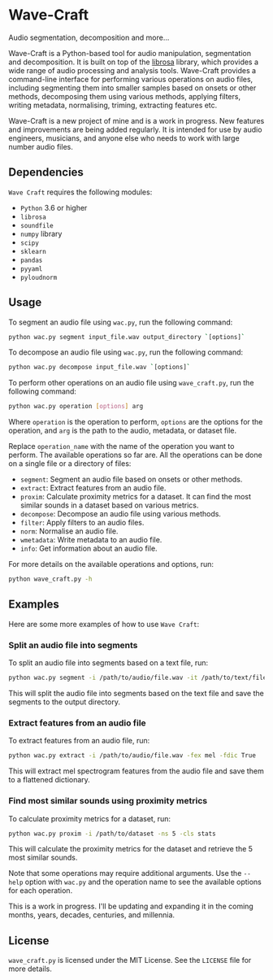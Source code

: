 # Wave-Craft
Audio segmentation, decomposition and more...

Wave-Craft is a Python-based tool for audio manipulation, segmentation and decomposition. It is built on top of the [librosa](https://librosa.org) library, which provides a wide range of audio processing and analysis tools. Wave-Craft provides a command-line interface for performing various operations on audio files, including segmenting them into smaller samples based on onsets or other methods, decomposing them using various methods, applying filters, writing metadata, normalising, triming, extracting features etc. 

Wave-Craft is a new project of mine and is a work in progress. New features and improvements are being added regularly. It is intended for use by audio engineers, musicians, and anyone else who needs to work with large number audio files.


## Dependencies

`Wave Craft` requires the following modules:

- `Python` 3.6 or higher
- `librosa`
- `soundfile`
- `numpy` library
- `scipy`
- `sklearn`
- `pandas`
- `pyyaml`
- `pyloudnorm`


## Usage

To segment an audio file using `wac.py`, run the following command:

```sh
python wac.py segment input_file.wav output_directory `[options]`
```

To decompose an audio file using `wac.py`, run the following command:

```sh
python wac.py decompose input_file.wav `[options]`
```

To perform other operations on an audio file using `wave_craft.py`, run the following command:

```sh
python wac.py operation [options] arg
```

Where `operation` is the operation to perform, `options` are the options for the operation, and `arg` is the path to the audio, metadata, or dataset file. 

Replace `operation_name` with the name of the operation you want to perform. The available operations so far are. All the operations can be done on a single file or a directory of files:

- `segment`: Segment an audio file based on onsets or other methods.
- `extract`: Extract features from an audio file.
- `proxim`: Calculate proximity metrics for a dataset. It can find the most similar sounds in a dataset based on various metrics.
- `decompose`: Decompose an audio file using various methods.
- `filter`: Apply filters to an audio files.
- `norm`: Normalise an audio file.
- `wmetadata`: Write metadata to an audio file.
- `info`: Get information about an audio file.


For more details on the available operations and options, run:

```sh
python wave_craft.py -h
```

## Examples

Here are some more examples of how to use `Wave Craft`:

### Split an audio file into segments

To split an audio file into segments based on a text file, run:

```sh
python wac.py segment -i /path/to/audio/file.wav -it /path/to/text/file.txt -o /path/to/output/directory
```

This will split the audio file into segments based on the text file and save the segments to the output directory.

### Extract features from an audio file

To extract features from an audio file, run:

```sh
python wac.py extract -i /path/to/audio/file.wav -fex mel -fdic True
```

This will extract mel spectrogram features from the audio file and save them to a flattened dictionary.

### Find most similar sounds using proximity metrics

To calculate proximity metrics for a dataset, run:

```sh
python wac.py proxim -i /path/to/dataset -ns 5 -cls stats
```

This will calculate the proximity metrics for the dataset and retrieve the 5 most similar sounds.


Note that some operations may require additional arguments. Use the `--help` option with `wac.py` and the operation name to see the available options for each operation.

This is a work in progress. I'll be updating and expanding it in the coming months, years, decades, centuries, and millennia.


## License

`wave_craft.py` is licensed under the MIT License. See the `LICENSE` file for more details.